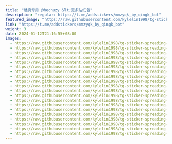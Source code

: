 ```yaml
---
title: "魅魔专用 @hechuzy &lt;更多贴纸包"
description: "regular: https://t.me/addstickers/mmzyqk_by_qingk_bot"
featured_image: "https://raw.githubusercontent.com/kylelin1998/tg-sticker-spreading-worldwide-images/main/img/4b02cbb8-2f25-47a8-b0ec-ddbae8817bd8.jpg"
link: "https://t.me/addstickers/mmzyqk_by_qingk_bot"
weight: 3
date: 2024-01-12T21:16:55+08:00
images:
  - https://raw.githubusercontent.com/kylelin1998/tg-sticker-spreading-worldwide-images/main/img/4b02cbb8-2f25-47a8-b0ec-ddbae8817bd8.jpg
  - https://raw.githubusercontent.com/kylelin1998/tg-sticker-spreading-worldwide-images/main/img/5f38ca97-5c46-4b38-b4a6-6361635d474f.jpg
  - https://raw.githubusercontent.com/kylelin1998/tg-sticker-spreading-worldwide-images/main/img/1d2c7c01-ce89-4d06-bf51-4661cd4ff15a.jpg
  - https://raw.githubusercontent.com/kylelin1998/tg-sticker-spreading-worldwide-images/main/img/132dc604-04a6-41dc-80a9-6609de5013e2.jpg
  - https://raw.githubusercontent.com/kylelin1998/tg-sticker-spreading-worldwide-images/main/img/f18055ee-e6ad-4576-9eff-a43d6e8e6380.jpg
  - https://raw.githubusercontent.com/kylelin1998/tg-sticker-spreading-worldwide-images/main/img/e9ec5cea-4cc6-4fa5-ba27-be487f5ce678.jpg
  - https://raw.githubusercontent.com/kylelin1998/tg-sticker-spreading-worldwide-images/main/img/e3b947e3-fd3f-4e52-a02a-09e1257a11e5.jpg
  - https://raw.githubusercontent.com/kylelin1998/tg-sticker-spreading-worldwide-images/main/img/e5513cc9-eaa3-4589-9ae6-d219f8cfcccb.jpg
  - https://raw.githubusercontent.com/kylelin1998/tg-sticker-spreading-worldwide-images/main/img/bd5379a2-03bb-49df-9eac-b0231d702767.jpg
  - https://raw.githubusercontent.com/kylelin1998/tg-sticker-spreading-worldwide-images/main/img/78ba0d0a-009d-4782-afe2-9e26becdcdcc.jpg
  - https://raw.githubusercontent.com/kylelin1998/tg-sticker-spreading-worldwide-images/main/img/21c5d661-d491-4785-a763-1d09e26851cb.jpg
  - https://raw.githubusercontent.com/kylelin1998/tg-sticker-spreading-worldwide-images/main/img/ddad0484-60ea-48df-ab06-cf904724f8d2.jpg
  - https://raw.githubusercontent.com/kylelin1998/tg-sticker-spreading-worldwide-images/main/img/23eeb982-3135-42ae-af88-81b7e287fe86.jpg
  - https://raw.githubusercontent.com/kylelin1998/tg-sticker-spreading-worldwide-images/main/img/a4499b34-04c0-4cbe-87ae-7ec0bea744ca.jpg
  - https://raw.githubusercontent.com/kylelin1998/tg-sticker-spreading-worldwide-images/main/img/ee9bf2d4-278d-42e9-8241-dc6d29bdffb3.jpg
  - https://raw.githubusercontent.com/kylelin1998/tg-sticker-spreading-worldwide-images/main/img/ae4e5c2b-76f0-4b12-9e12-7300303d3cb4.jpg
  - https://raw.githubusercontent.com/kylelin1998/tg-sticker-spreading-worldwide-images/main/img/f93c382d-0fa7-4813-bd12-8d19a8f7ca56.jpg
  - https://raw.githubusercontent.com/kylelin1998/tg-sticker-spreading-worldwide-images/main/img/f45760b8-ca1e-4c82-89ef-87f2a943edd6.jpg
  - https://raw.githubusercontent.com/kylelin1998/tg-sticker-spreading-worldwide-images/main/img/c425800e-d5f9-4be2-a8ec-01ca7323e4bc.jpg
  - https://raw.githubusercontent.com/kylelin1998/tg-sticker-spreading-worldwide-images/main/img/1498b514-b775-4bf6-a026-7101c76ee143.jpg
---
```

